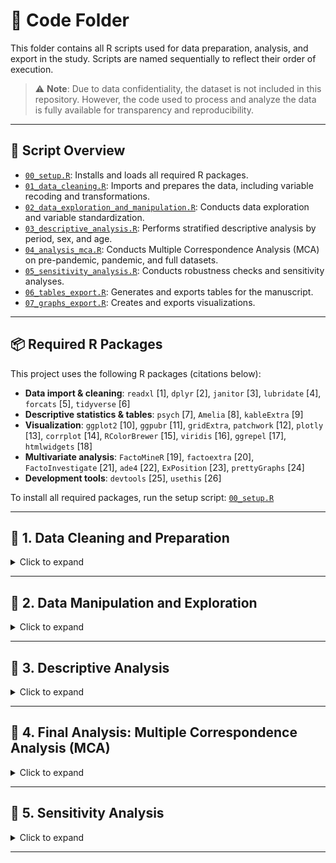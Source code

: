
# 📁 Code Folder

This folder contains all R scripts used for data preparation, analysis, and export in the study. Scripts are named sequentially to reflect their order of execution.

> ⚠️ **Note**: Due to data confidentiality, the dataset is not included in this repository. However, the code used to process and analyze the data is fully available for transparency and reproducibility.

---

## 🔧 Script Overview

- [`00_setup.R`](./code/00_setup.R): Installs and loads all required R packages.  
- [`01_data_cleaning.R`](./code/01_data_cleaning.R): Imports and prepares the data, including variable recoding and transformations.  
- [`02_data_exploration_and_manipulation.R`](./code/02_data_exploration_and_manipulation.R): Conducts data exploration and variable standardization.  
- [`03_descriptive_analysis.R`](./code/03_descriptive_analysis.R): Performs stratified descriptive analysis by period, sex, and age.  
- [`04_analysis_mca.R`](./code/04_analysis_mca.R): Conducts Multiple Correspondence Analysis (MCA) on pre-pandemic, pandemic, and full datasets.  
- [`05_sensitivity_analysis.R`](./code/05_sensitivity_analysis.R): Conducts robustness checks and sensitivity analyses.  
- [`06_tables_export.R`](./code/06_tables_export.R): Generates and exports tables for the manuscript.  
- [`07_graphs_export.R`](./code/07_graphs_export.R): Creates and exports visualizations.  

---

## 📦 Required R Packages

This project uses the following R packages (citations below):

- **Data import & cleaning**: `readxl` [1], `dplyr` [2], `janitor` [3], `lubridate` [4], `forcats` [5], `tidyverse` [6]  
- **Descriptive statistics & tables**: `psych` [7], `Amelia` [8], `kableExtra` [9]  
- **Visualization**: `ggplot2` [10], `ggpubr` [11], `gridExtra`, `patchwork` [12], `plotly` [13], `corrplot` [14], `RColorBrewer` [15], `viridis` [16], `ggrepel` [17], `htmlwidgets` [18]  
- **Multivariate analysis**: `FactoMineR` [19], `factoextra` [20], `FactoInvestigate` [21], `ade4` [22], `ExPosition` [23], `prettyGraphs` [24]  
- **Development tools**: `devtools` [25], `usethis` [26]  

To install all required packages, run the setup script: [`00_setup.R`](./code/00_setup.R)

---

## 🧹 1. Data Cleaning and Preparation

<details>
<summary>Click to expand</summary>

Each annual dataset (2017–2022) underwent a standardized and reproducible data cleaning process. The script included:

- Importing raw data from Excel files using `readxl`
- Initial inspection using `summary()` and `names()`
- Selection of relevant variables based on a predefined protocol
- Renaming variables for consistency across years
- Type conversion for dates, factors, and numerics using `lubridate`, `dplyr`, and `forcats`
- Re-labeling categories using INS dictionaries
- Recoding unknown or inconsistent values
- Systematic handling of missing data
- Exporting cleaned datasets as `.Rds` and `.RData` files

> ⚠️ The same process was applied to all datasets, with slight adjustments for annual structural differences.

See the full procedure in [`01_data_cleaning.R`](./code/01_data_cleaning.R).
</details>

---

## 🧮 2. Data Manipulation and Exploration

<details>
<summary>Click to expand</summary>

This script standardizes variables across years (2017–2022) for analysis. Key steps:

- Date validation (`fech.not`, `fech.hech`)  
- Age grouped into health system-relevant categories  
- Re-labeling of sociodemographic and violence-related variables  
- Creation of thematic groups (e.g., by type of violence, relationship to aggressor)  
- Generation of simplified, analysis-ready variables  
- Export of `.Rds` files

**Time Analysis (2020 Focus)**  
- Binary classification of events by period (`periodo.hecho`, `periodo.not`)  
- Validation of consistency  
- Dataset split into `vio.2020.before` and `vio.2020.pandemic`

**Time Delay Computation (2017–2022)**  
- Calculated `dif.dias` (event-to-notification delay)  
- Computed summary stats (mean, median, SD)  
- Histograms visualized and exported  
- Outlier filtering: negative or >30-day delays

**Final Outputs**  
- `.c` files saved annually (e.g., `vio.2017.c`)  
- Combined histogram plots exported  
- Full-period dataset `vio.todo` created, labeled by period

See full script: [`02_data_exploration_and_manipulation.R`](./code/02_data_exploration_and_manipulation.R)
</details>

---

## 🧾 3. Descriptive Analysis

<details>
<summary>Click to expand</summary>

Stratified by sex and period:

- `describe()` for continuous variables  
- `tabyl()` + `adorn_pct_formatting()` for categorical summaries  
- Analyzed: `vio.before.female`, `vio.before.male`, `vio.pandemic.female`, `vio.pandemic.male`  
- Output saved for cohort analysis

**By Age Cohort**  
- Children (0–17): early childhood, childhood, adolescence  
- Adults (18+): youth, adulthood, older adult  
- Subgroups stratified by sex and period. Factor levels cleaned, summaries exported.

See the full script: [`03_descriptive_analysis.R`](./code/03_descriptive_analysis.R)
</details>

---

## 🎯 4. Final Analysis: Multiple Correspondence Analysis (MCA)

<details>
<summary>Click to expand</summary>

Conducted on:  
- `vio.before` (Prepandemic)  
- `vio.pandemic` (Pandemic)  
- `vio.todo` (Combined)

**Data Preparation**  
- Selected 10–11 categorical variables  
- Renamed to English (e.g., `sexo` → `Sex`)  
- Re-labeled levels (e.g., `"Sí"` → `"Yes"`)  
- Corrected typos

**MCA Execution**  
- `MCA(..., ncp = 3)` used  
- `get_eigenvalue()` extracted eigenvalues  
- Scree plots via `fviz_screeplot()`  
- Red line at 4.9% threshold

**Variable Category Plots (2D & 3D)**  
- Biplots: 1–2, 1–3, 2–3 dimensions  
- Labels added via `geom_text_repel()`  
- Quadrant shading with `viridis`  
- `plotly()` for interactive 3D  

**Individual Record Plots**  
- Colored by `Violence` type  
- Ellipses for group separation  
- Interactive 3D versions exported as `.html`

**Saved Outputs**

| Type       | Prepandemic              | Pandemic                  | Combined                   |
|------------|---------------------------|----------------------------|-----------------------------|
| Dataset    | `vio.before.MCA.Rds`      | `vio.pandemic.MCA.Rds`     | `vio.todo.MCA.Rds`          |
| Results    | `res.vio.before.MCA.Rds`  | `res.vio.pandemic.MCA.Rds` | `res.vio.todo.MCA.Rds`      |
| Screeplot  | `Screeplot.vio.prepandemic.pdf` | `Screeplot.vio.pandemic.pdf` | `Screeplot.vio.todo.pdf`     |
| Plots (2D) | `variables.MCA.vio.DIM.*`  | `variables.MCA.vio.DIM.*`  | `variables.MCA.vio.DIM.*`   |
| Plots (3D) | `3D_MCA_Categories_with_Quadrants.html` | `3D_MCA_Categories_with_Pandemic.html` | `3D_MCA_Categories_with_Todo.html` |
| Indiv (2D) | `individuals.before.vio.pdf` | `individuals.pandemic.vio.pdf` | `individuals.todo.vio.pdf` |
| Indiv (3D) | `3D_MCA_individuals_prepandemic.html` | `3D_MCA_individuals_pandemic.html` | `3D_MCA_individuals_todo.html` |

See full script: [`04_analysis_mca.R`](./code/04_analysis_mca.R)
</details>

---

## 🧪 5. Sensitivity Analysis

<details>
<summary>Click to expand</summary>

This script contains robustness checks and alternative specifications for key analytical decisions:

- Re-categorization of age groups or violence types  
- Inclusion/exclusion of missing or outlier cases  
- Validation of MCA results using reduced or expanded variable sets  
- Cross-validation with other multivariate techniques if applicable

See full script: [`05_sensitivity_analysis.R`](./code/05_sensitivity_analysis.R)
</details>

---

